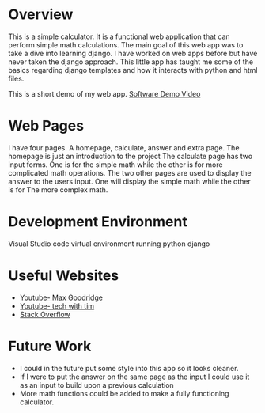 # Overview

This is a simple calculator. It is a functional web application that can perform simple math calculations.
The main goal of this web app was to take a dive into learning django. I have worked on web apps before but
have never taken the django approach. This little app has taught me some of the basics regarding  django
templates and how it interacts with python and html files. 

This is a short demo of my web app.
[Software Demo Video](https://youtu.be/Aq1k04o0VHU)

# Web Pages

I have four pages. A homepage, calculate, answer and extra page. The homepage is just an introduction to the project
The calculate page has two input forms. One is for the simple math while the other is for more complicated math operations.
The two other pages are used to display the answer to the users input. One will display the simple math while the other is for
The more complex math. 

# Development Environment

Visual Studio code
virtual environment running python
django

# Useful Websites

* [Youtube- Max Goodridge](https://www.youtube.com/watch?v=qwE9TFNub84&list=PLHfziVnBCsVDLr_Ss7jMlHbBznPmpWxH5&index=23&t=315s)
* [Youtube- tech with tim](https://www.youtube.com/watch?v=b0CgA_Ap_Mc)
* [Stack Overflow](https://stackoverflow.com)

# Future Work

* I could in the future put some style into this app so it looks cleaner.
* If I were to put the answer on the same page as the input I could use it as an input to build upon a previous calculation
* More math functions could be added to make a fully functioning calculator. 
